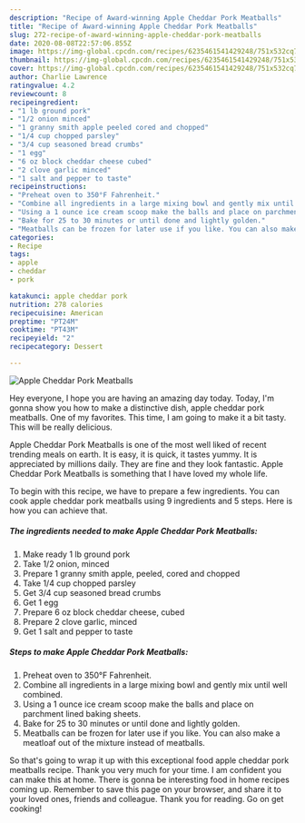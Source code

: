 ```yaml
---
description: "Recipe of Award-winning Apple Cheddar Pork Meatballs"
title: "Recipe of Award-winning Apple Cheddar Pork Meatballs"
slug: 272-recipe-of-award-winning-apple-cheddar-pork-meatballs
date: 2020-08-08T22:57:06.855Z
image: https://img-global.cpcdn.com/recipes/6235461541429248/751x532cq70/apple-cheddar-pork-meatballs-recipe-main-photo.jpg
thumbnail: https://img-global.cpcdn.com/recipes/6235461541429248/751x532cq70/apple-cheddar-pork-meatballs-recipe-main-photo.jpg
cover: https://img-global.cpcdn.com/recipes/6235461541429248/751x532cq70/apple-cheddar-pork-meatballs-recipe-main-photo.jpg
author: Charlie Lawrence
ratingvalue: 4.2
reviewcount: 8
recipeingredient:
- "1 lb ground pork"
- "1/2 onion minced"
- "1 granny smith apple peeled cored and chopped"
- "1/4 cup chopped parsley"
- "3/4 cup seasoned bread crumbs"
- "1 egg"
- "6 oz block cheddar cheese cubed"
- "2 clove garlic minced"
- "1 salt and pepper to taste"
recipeinstructions:
- "Preheat oven to 350°F Fahrenheit."
- "Combine all ingredients in a large mixing bowl and gently mix until well combined."
- "Using a 1 ounce ice cream scoop make the balls and place on parchment lined baking sheets."
- "Bake for 25 to 30 minutes or until done and lightly golden."
- "Meatballs can be frozen for later use if you like. You can also make a meatloaf out of the mixture instead of meatballs."
categories:
- Recipe
tags:
- apple
- cheddar
- pork

katakunci: apple cheddar pork 
nutrition: 278 calories
recipecuisine: American
preptime: "PT24M"
cooktime: "PT43M"
recipeyield: "2"
recipecategory: Dessert

---
```



![Apple Cheddar Pork Meatballs](https://img-global.cpcdn.com/recipes/6235461541429248/751x532cq70/apple-cheddar-pork-meatballs-recipe-main-photo.jpg)

Hey everyone, I hope you are having an amazing day today. Today, I'm gonna show you how to make a distinctive dish, apple cheddar pork meatballs. One of my favorites. This time, I am going to make it a bit tasty. This will be really delicious.



Apple Cheddar Pork Meatballs is one of the most well liked of recent trending meals on earth. It is easy, it is quick, it tastes yummy. It is appreciated by millions daily. They are fine and they look fantastic. Apple Cheddar Pork Meatballs is something that I have loved my whole life.


To begin with this recipe, we have to prepare a few ingredients. You can cook apple cheddar pork meatballs using 9 ingredients and 5 steps. Here is how you can achieve that.

##### The ingredients needed to make Apple Cheddar Pork Meatballs:

1. Make ready 1 lb ground pork
1. Take 1/2 onion, minced
1. Prepare 1 granny smith apple, peeled, cored and chopped
1. Take 1/4 cup chopped parsley
1. Get 3/4 cup seasoned bread crumbs
1. Get 1 egg
1. Prepare 6 oz block cheddar cheese, cubed
1. Prepare 2 clove garlic, minced
1. Get 1 salt and pepper to taste




##### Steps to make Apple Cheddar Pork Meatballs:

1. Preheat oven to 350°F Fahrenheit.
1. Combine all ingredients in a large mixing bowl and gently mix until well combined.
1. Using a 1 ounce ice cream scoop make the balls and place on parchment lined baking sheets.
1. Bake for 25 to 30 minutes or until done and lightly golden.
1. Meatballs can be frozen for later use if you like. You can also make a meatloaf out of the mixture instead of meatballs.




So that's going to wrap it up with this exceptional food apple cheddar pork meatballs recipe. Thank you very much for your time. I am confident you can make this at home. There is gonna be interesting food in home recipes coming up. Remember to save this page on your browser, and share it to your loved ones, friends and colleague. Thank you for reading. Go on get cooking!
